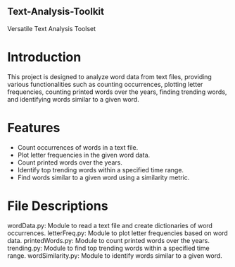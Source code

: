 ## Text-Analysis-Toolkit
Versatile Text Analysis Toolset

# Introduction
This project is designed to analyze word data from text files, providing various functionalities such as counting occurrences, plotting letter frequencies, counting printed words over the years, finding trending words, and identifying words similar to a given word.

# Features

- Count occurrences of words in a text file.
- Plot letter frequencies in the given word data.
- Count printed words over the years.
- Identify top trending words within a specified time range.
- Find words similar to a given word using a similarity metric.

# File Descriptions

wordData.py: Module to read a text file and create dictionaries of word occurrences.
letterFreq.py: Module to plot letter frequencies based on word data.
printedWords.py: Module to count printed words over the years.
trending.py: Module to find top trending words within a specified time range.
wordSimilarity.py: Module to identify words similar to a given word.
